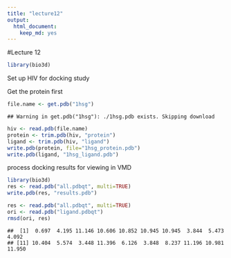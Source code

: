```yaml
---
title: "lecture12"
output: 
  html_document: 
    keep_md: yes
---
```




#Lecture 12


```r
library(bio3d)
```

Set up HIV for docking study

Get the protein first

```r
file.name <- get.pdb("1hsg")
```

```
## Warning in get.pdb("1hsg"): ./1hsg.pdb exists. Skipping download
```

```r
hiv <- read.pdb(file.name)
protein <- trim.pdb(hiv, "protein")
ligand <- trim.pdb(hiv, "ligand")
write.pdb(protein, file="1hsg_protein.pdb")
write.pdb(ligand, "1hsg_ligand.pdb")
```

process docking results for viewing in VMD


```r
library(bio3d)
res <- read.pdb("all.pdbqt", multi=TRUE)
write.pdb(res, "results.pdb")
```



```r
res <- read.pdb("all.pdbqt", multi=TRUE)
ori <- read.pdb("ligand.pdbqt")
rmsd(ori, res)
```

```
##  [1]  0.697  4.195 11.146 10.606 10.852 10.945 10.945  3.844  5.473  4.092
## [11] 10.404  5.574  3.448 11.396  6.126  3.848  8.237 11.196 10.981 11.950
```

